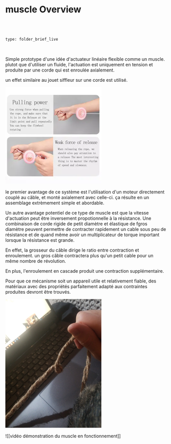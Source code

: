 # muscle Overview



 



```ccard



type: folder_brief_live



```



Simple prototype d'une idée d'actuateur linéaire flexible comme un muscle. plutot que d'utiliser un fluide, l'actuation est uniquement en tension et produite par une corde qui est enroulée axialement. 



un effet similaire au jouet siffleur sur une corde est utilisé. 



<img src="media/Pasted%20image%2020230415202936.png" alt="exemple de jouet au principe similaire" width="300" />



le premier avantage de ce système est l'utilisation d'un moteur directement couplé au câble, et monté axialement avec celle-ci. ça résulte en un assemblage extrèmement simple et abordable.



Un  autre avantage potentiel de ce type de muscle est que la vitesse d'actuation peut être inversement propotionnelle à la résistance. Une combinaison de corde rigide de petit diamètre et élastique de fgros diamètre peuvent permettre de contracter rapidement un cable sous peu de résistance et de quand même avoir un multiplicateur de torque important lorsque la résistance est grande.  



En effet, la grosseur du câble dirige le ratio entre contraction et enroulement. un gros câble contractera plus qu'un petit cable pour un même nombre de révolution. 



En plus, l'enroulement en cascade produit une contraction supplémentaire.



Pour que ce mécanisme soit un appareil utile et relativement fiable, des matériaux avec des propriétés parfaitement adapté aux contraintes produites devront être trouvés. 



<img src="media/IMG_20230415_203605.jpg" alt="représentation de l'enroulement double à plus grand diamètre" width="300" />



![[vidéo démonstration du muscle en fonctionnement]]